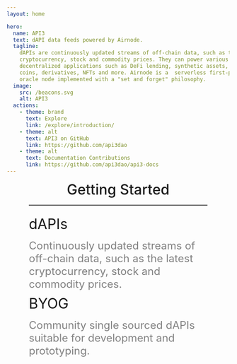 ```yaml
---
layout: home

hero:
  name: API3
  text: dAPI data feeds powered by Airnode.
  tagline:
    dAPIs are continuously updated streams of off-chain data, such as the latest
    cryptocurrency, stock and commodity prices. They can power various
    decentralized applications such as DeFi lending, synthetic assets, stable
    coins, derivatives, NFTs and more. Airnode is a  serverless first-party
    oracle node implemented with a "set and forget" philosophy.
  image:
    src: /beacons.svg
    alt: API3
  actions:
    - theme: brand
      text: Explore
      link: /explore/introduction/
    - theme: alt
      text: API3 on GitHub
      link: https://github.com/api3dao
    - theme: alt
      text: Documentation Contributions
      link: https://github.com/api3dao/api3-docs
---
```


<!-- OUTER BOX for Getting Started -->
<div style="padding:0px 50px 00px 50px;max-width:1260px;margin:auto;">

  <div style="font-size:xx-large;text-align:center;font-weight:500;margin-bottom:15px;">Getting Started</div>
  <hr style="margin-bottom:22px;border-bottom:solid 1px gray;"/>

  <!-- dAPIs -->
  <div class="api3-land-title">dAPIs</div>
  <div class="api3-land-title-desc">Continuously updated streams of off-chain data, such as the latest cryptocurrency, stock and commodity prices.
  </div>

  <div class="api3-css-nav-box-flex-row">
    <NavBox type="EXPLORE" btnURL="/explore/dapis/what-are-dapis.html" title="What are dAPIs?" content="The most secure data feeds on the market."/>
    <NavBox type="GUIDE" btnURL="/guides/dapis/just-the-code.html" title="Calling a dAPI - the basics" content="Code examples of a simple call to dAPIs."/>
    <NavBox type="GUIDE" btnURL="/guides/dapis/call-dapi-proxy/" title="Calling a dAPI - API3 Market" content="Using an API3 Market proxy contract and Remix."/>
    
  </div>

  <!-- BYOG -->
  <div class="api3-land-title">BYOG</div>
  <div class="api3-land-title-desc">Community single sourced dAPIs suitable for development and prototyping.</div>

  <div class="api3-css-nav-box-flex-row">
    <NavBox type="EXPLORE" btnURL="/" title="What is BYOG?" content="Single sourced dAPIs used for development that are shared by the community."/>
    <NavBox type="REFERENCE" btnURL="/" title="See config.json" content="Airnode configuration"/>

  </div>

</div>

<style>
.api3-land-title{
  font-size:xx-large;
}
.api3-land-title-desc{
  margin-top:15px;
  margin-bottom:10px;
  font-size:x-large;
  color:gray
}
</style>
